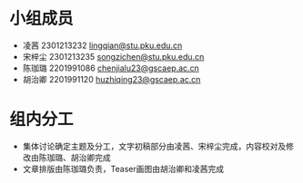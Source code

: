 # 小组成员

- 凌茜 2301213232 lingqian@stu.pku.edu.cn
- 宋梓尘 2301213235 songzichen@stu.pku.edu.cn
- 陈珈璐 2201991086 chenjialu23@gscaep.ac.cn
- 胡治卿 2201991120 huzhiqing23@gscaep.ac.cn

# 组内分工
- 集体讨论确定主题及分工，文字初稿部分由凌茜、宋梓尘完成，内容校对及修改由陈珈璐、胡治卿完成
- 文章排版由陈珈璐负责，Teaser画图由胡治卿和凌茜完成

